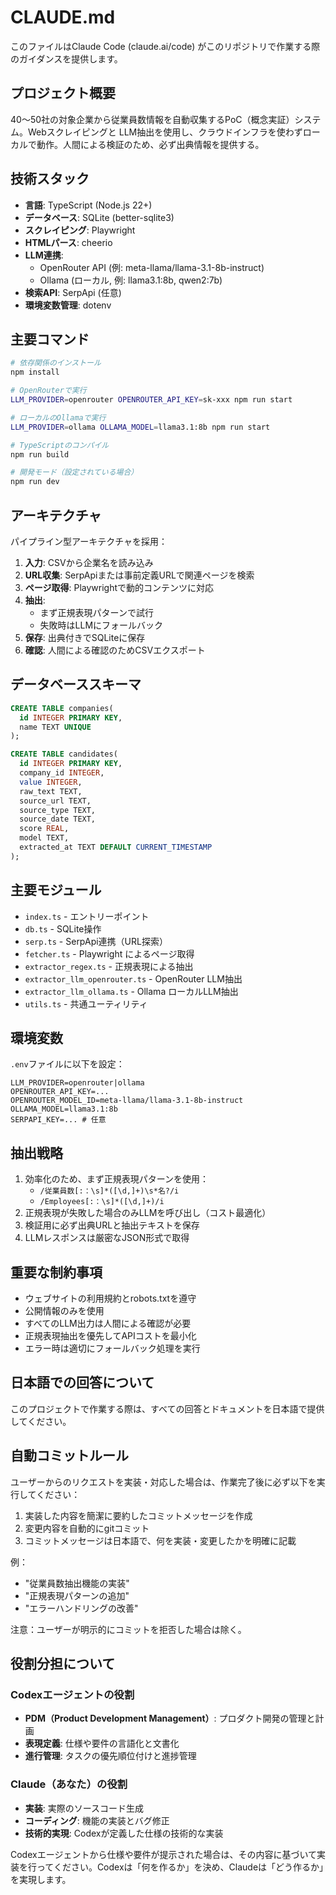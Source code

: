 # CLAUDE.md

このファイルはClaude Code (claude.ai/code) がこのリポジトリで作業する際のガイダンスを提供します。

## プロジェクト概要

40〜50社の対象企業から従業員数情報を自動収集するPoC（概念実証）システム。Webスクレイピングと LLM抽出を使用し、クラウドインフラを使わずローカルで動作。人間による検証のため、必ず出典情報を提供する。

## 技術スタック

- **言語**: TypeScript (Node.js 22+)
- **データベース**: SQLite (better-sqlite3)
- **スクレイピング**: Playwright
- **HTMLパース**: cheerio
- **LLM連携**:
  - OpenRouter API (例: meta-llama/llama-3.1-8b-instruct)
  - Ollama (ローカル, 例: llama3.1:8b, qwen2:7b)
- **検索API**: SerpApi (任意)
- **環境変数管理**: dotenv

## 主要コマンド

```bash
# 依存関係のインストール
npm install

# OpenRouterで実行
LLM_PROVIDER=openrouter OPENROUTER_API_KEY=sk-xxx npm run start

# ローカルのOllamaで実行
LLM_PROVIDER=ollama OLLAMA_MODEL=llama3.1:8b npm run start

# TypeScriptのコンパイル
npm run build

# 開発モード（設定されている場合）
npm run dev
```

## アーキテクチャ

パイプライン型アーキテクチャを採用：

1. **入力**: CSVから企業名を読み込み
2. **URL収集**: SerpApiまたは事前定義URLで関連ページを検索
3. **ページ取得**: Playwrightで動的コンテンツに対応
4. **抽出**: 
   - まず正規表現パターンで試行
   - 失敗時はLLMにフォールバック
5. **保存**: 出典付きでSQLiteに保存
6. **確認**: 人間による確認のためCSVエクスポート

## データベーススキーマ

```sql
CREATE TABLE companies(
  id INTEGER PRIMARY KEY, 
  name TEXT UNIQUE
);

CREATE TABLE candidates(
  id INTEGER PRIMARY KEY,
  company_id INTEGER,
  value INTEGER,
  raw_text TEXT,
  source_url TEXT,
  source_type TEXT,
  source_date TEXT,
  score REAL,
  model TEXT,
  extracted_at TEXT DEFAULT CURRENT_TIMESTAMP
);
```

## 主要モジュール

- `index.ts` - エントリーポイント
- `db.ts` - SQLite操作
- `serp.ts` - SerpApi連携（URL探索）
- `fetcher.ts` - Playwright によるページ取得
- `extractor_regex.ts` - 正規表現による抽出
- `extractor_llm_openrouter.ts` - OpenRouter LLM抽出
- `extractor_llm_ollama.ts` - Ollama ローカルLLM抽出
- `utils.ts` - 共通ユーティリティ

## 環境変数

`.env`ファイルに以下を設定：
```
LLM_PROVIDER=openrouter|ollama
OPENROUTER_API_KEY=...
OPENROUTER_MODEL_ID=meta-llama/llama-3.1-8b-instruct
OLLAMA_MODEL=llama3.1:8b
SERPAPI_KEY=... # 任意
```

## 抽出戦略

1. 効率化のため、まず正規表現パターンを使用：
   - `/従業員数[:：\s]*([\d,]+)\s*名?/i`
   - `/Employees[:：\s]*([\d,]+)/i`
2. 正規表現が失敗した場合のみLLMを呼び出し（コスト最適化）
3. 検証用に必ず出典URLと抽出テキストを保存
4. LLMレスポンスは厳密なJSON形式で取得

## 重要な制約事項

- ウェブサイトの利用規約とrobots.txtを遵守
- 公開情報のみを使用
- すべてのLLM出力は人間による確認が必要
- 正規表現抽出を優先してAPIコストを最小化
- エラー時は適切にフォールバック処理を実行

## 日本語での回答について

このプロジェクトで作業する際は、すべての回答とドキュメントを日本語で提供してください。

## 自動コミットルール

ユーザーからのリクエストを実装・対応した場合は、作業完了後に必ず以下を実行してください：

1. 実装した内容を簡潔に要約したコミットメッセージを作成
2. 変更内容を自動的にgitコミット
3. コミットメッセージは日本語で、何を実装・変更したかを明確に記載

例：
- "従業員数抽出機能の実装"
- "正規表現パターンの追加"
- "エラーハンドリングの改善"

注意：ユーザーが明示的にコミットを拒否した場合は除く。

## 役割分担について

### Codexエージェントの役割
- **PDM（Product Development Management）**: プロダクト開発の管理と計画
- **表現定義**: 仕様や要件の言語化と文書化
- **進行管理**: タスクの優先順位付けと進捗管理

### Claude（あなた）の役割
- **実装**: 実際のソースコード生成
- **コーディング**: 機能の実装とバグ修正
- **技術的実現**: Codexが定義した仕様の技術的な実装

Codexエージェントから仕様や要件が提示された場合は、その内容に基づいて実装を行ってください。Codexは「何を作るか」を決め、Claudeは「どう作るか」を実現します。
